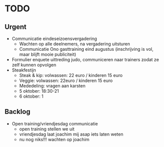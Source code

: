 # TODO
## Urgent
- Communicatie eindeseizoensvergadering
	- Wachten op alle deelnemers, na vergadering uitsturen
	- Communicatie Ono gasttraining eind augustus (inschrijving is vol, maar blijft mooie publiciteit)
- Formulier enquete uittreding judo, communiceren naar trainers zodat ze zelf kunnen opvolgen
- Steakfestijn
	- Steak & kip: volwassen: 22 euro / kinderen 15 euro
	- Veggie: volwassen: 22euro / kinderen 15 euro
	- Mededeling: vragen aan karsten
	- 5 oktober: 18:30-21
	- 6 oktober: 1
	
## Backlog
- Open training/vriendjesdag communicatie
	- open training stellen we uit
	- vriendjesdag laat joachim mij asap iets laten weten
	- nu nog niks!!! wachten op joachim
<!--stackedit_data:
eyJoaXN0b3J5IjpbMjI5MzE0NDQxLC03NTAyNTI2OTIsMjE2ND
U4MjQ1LDIxNTA3NjQzMywtMzQ2NzczODk4LDE2OTg3NzYwOTcs
MTY5ODc3NjA5NywxODUwNzUwMDgzLDE0NTgzOTg4NDQsLTM1NT
QxNTMyNiw0MzE0Nzk3OCwtMjExNzAwODIxOSw3MDgyODY4NTgs
MTU2NDUwMzQzMV19
-->